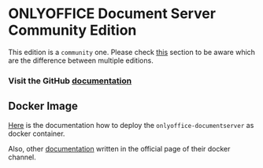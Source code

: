 # ONLYOFFICE Document Server Community Edition

This edition is a `community` one. Please check [this](https://github.com/ONLYOFFICE/DocumentServer#onlyoffice-docs-editions) section to be aware which are the difference between multiple editions.

### Visit the GitHub [documentation](https://github.com/ONLYOFFICE/DocumentServer?tab=readme-ov-file)

## Docker Image

[Here](https://helpcenter.onlyoffice.com/installation/docs-community-install-docker.aspx) is the documentation how to deploy the `onlyoffice-documentserver` as docker container.

Also, other [documentation](https://hub.docker.com/r/onlyoffice/documentserver) written in the official page of their docker channel.